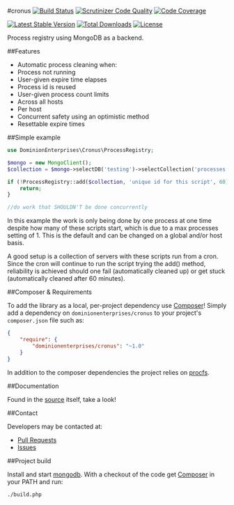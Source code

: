 #cronus
[![Build Status](http://img.shields.io/travis/dominionenterprises/cronus.svg?style=flat)](https://travis-ci.org/dominionenterprises/cronus)
[![Scrutinizer Code Quality](http://img.shields.io/scrutinizer/g/dominionenterprises/cronus.svg?style=flat)](https://scrutinizer-ci.com/g/dominionenterprises/cronus/)
[![Code Coverage](http://img.shields.io/coveralls/dominionenterprises/cronus.svg?style=flat)](https://coveralls.io/r/dominionenterprises/cronus)

[![Latest Stable Version](http://img.shields.io/packagist/v/dominionenterprises/cronus.svg?style=flat)](https://packagist.org/packages/dominionenterprises/cronus)
[![Total Downloads](http://img.shields.io/packagist/dt/dominionenterprises/cronus.svg?style=flat)](https://packagist.org/packages/dominionenterprises/cronus)
[![License](http://img.shields.io/packagist/l/dominionenterprises/cronus.svg?style=flat)](https://packagist.org/packages/dominionenterprises/cronus)

Process registry using MongoDB as a backend.

##Features
 * Automatic process cleaning when:
  * Process not running
  * User-given expire time elapses
  * Process id is reused
 * User-given process count limits
  * Across all hosts
  * Per host
 * Concurrent safety using an optimistic method
 * Resettable expire times

##Simple example

```php
use DominionEnterprises\Cronus\ProcessRegistry;

$mongo = new MongoClient();
$collection = $mongo->selectDB('testing')->selectCollection('processes');

if (!ProcessRegistry::add($collection, 'unique id for this script', 60)) {
    return;
}

//do work that SHOULDN'T be done concurrently
```

In this example the work is only being done by one process at one time despite how many of these scripts start, which is due to a max processes
setting of 1. This is the default and can be changed on a global and/or host basis.

A good setup is a collection of servers with these scripts run from a cron. Since the cron will continue to run the script trying the add()
method, reliability is achieved should one fail (automatically cleaned up) or get stuck (automatically cleaned after 60 minutes).

##Composer & Requirements

To add the library as a local, per-project dependency use [Composer](http://getcomposer.org)! Simply add a dependency on
`dominionenterprises/cronus` to your project's `composer.json` file such as:

```json
{
    "require": {
        "dominionenterprises/cronus": "~1.0"
    }
}
```

In addition to the composer dependencies the project relies on [procfs](http://en.wikipedia.org/wiki/Procfs).

##Documentation

Found in the [source](src/ProcessRegistry.php) itself, take a look!

##Contact

Developers may be contacted at:

 * [Pull Requests](https://github.com/dominionenterprises/cronus/pulls)
 * [Issues](https://github.com/dominionenterprises/cronus/issues)

##Project build

Install and start [mongodb](http://www.mongodb.org).
With a checkout of the code get [Composer](http://getcomposer.org) in your PATH and run:

```sh
./build.php
```

